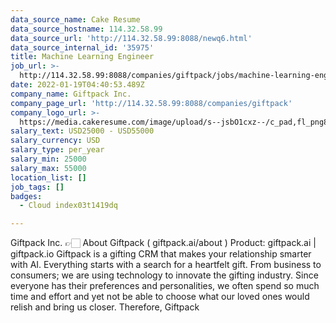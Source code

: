 ```yaml
---
data_source_name: Cake Resume
data_source_hostname: 114.32.58.99
data_source_url: 'http://114.32.58.99:8088/newq6.html'
data_source_internal_id: '35975'
title: Machine Learning Engineer
job_url: >-
  http://114.32.58.99:8088/companies/giftpack/jobs/machine-learning-engineer-bf9740
date: 2022-01-19T04:40:53.489Z
company_name: Giftpack Inc.
company_page_url: 'http://114.32.58.99:8088/companies/giftpack'
company_logo_url: >-
  https://media.cakeresume.com/image/upload/s--jsbO1cxz--/c_pad,fl_png8,h_200,w_200/v1574131771/airwmtwv4ofhbmtdld92.png
salary_text: USD25000 - USD55000
salary_currency: USD
salary_type: per_year
salary_min: 25000
salary_max: 55000
location_list: []
job_tags: []
badges:
  - Cloud index03t1419dq

---
```


Giftpack Inc. 👉🏻 About Giftpack ( giftpack.ai/about ) Product: giftpack.ai | giftpack.io Giftpack is a gifting CRM that makes your relationship smarter with AI. Everything starts with a search for a heartfelt gift. From business to consumers; we are using technology to innovate the gifting industry. Since everyone has their preferences and personalities, we often spend so much time and effort and yet not be able to choose what our loved ones would relish and bring us closer. Therefore, Giftpack 